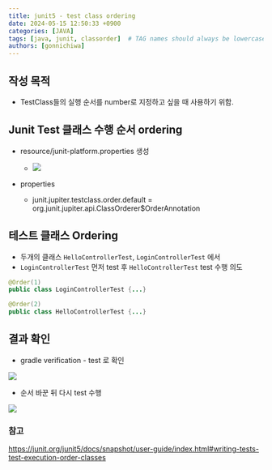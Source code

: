 ```yaml
---
title: junit5 - test class ordering
date: 2024-05-15 12:50:33 +0900
categories: [JAVA]
tags: [java, junit, classorder]  # TAG names should always be lowercase
authors: [gonnichiwa]
---
```


## 작성 목적

- TestClass들의 실행 순서를 number로 지정하고 싶을 때 사용하기 위함.

## Junit Test 클래스 수행 순서 ordering

+ resource/junit-platform.properties 생성
  - ![](https://blog.kakaocdn.net/dn/bjwJ3g/btsHq197mMG/RIensWhdKHlgTK8fiQweS1/img.png)

+ properties 
  - junit.jupiter.testclass.order.default = \
    org.junit.jupiter.api.ClassOrderer$OrderAnnotation


## 테스트 클래스 Ordering

- 두개의 클래스 `HelloControllerTest`, `LoginControllerTest` 에서
- `LoginControllerTest` 먼저 test 후 `HelloControllerTest` test 수행 의도

```java
@Order(1)
public class LoginControllerTest {...}
```

```java
@Order(2)
public class HelloControllerTest {...}
```

## 결과 확인

- gradle verification - test 로 확인


![](https://blog.kakaocdn.net/dn/caexoz/btsHrw9P9tm/szUb1L1moXsW7MLRQ2qZAk/img.png)


- 순서 바꾼 뒤 다시 test 수행

![](https://blog.kakaocdn.net/dn/bnE7rS/btsHqNqHfha/Fi88WdYGky8FhkFnFSk1vK/img.png)


### 참고

https://junit.org/junit5/docs/snapshot/user-guide/index.html#writing-tests-test-execution-order-classes


